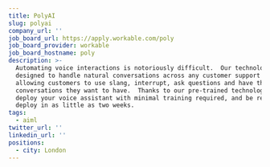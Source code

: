 ```yaml
---
title: PolyAI
slug: polyai
company_url: ''
job_board_url: https://apply.workable.com/poly
job_board_provider: workable
job_board_hostname: poly
description: >-
  Automating voice interactions is notoriously difficult.  Our technology is
  designed to handle natural conversations across any customer support use-case,
  allowing customers to use slang, interrupt, ask questions and have the
  conversations they want to have.  Thanks to our pre-trained technology, we can
  deploy your voice assistant with minimal training required, and be ready to
  deploy in as little as two weeks.
tags:
  - aiml
twitter_url: ''
linkedin_url: ''
positions:
  - city: London
---
```


